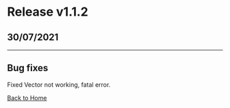 <!-- # Release v0.0.5-alpha.2
## 25/06/2021
---
## Regular
Fixed main class logging issue of double square brackets. \
Added `Kill` function. \
Added `Countdown` function.

## Docs
Added Release Notes \
Redid [README.md](./README.md)

## Sandbox
Added `Dev` class \
: Readline interface \
: Question \
: Commands

## Dev
Updated ignore.shwi.sjs

---
[Back to Home](./README.md) -->

<!-- # Release v0.0.5-alpha.3
## 25/06/2021
---
## Regular
Added Generating Integer Array \
Added generating odd int array \
Added generating even int array \
Updated `index` to fix moving files into folders

## Docs
Created Countdown documentation

[Back to Home](./README.md) -->

<!-- # Release v0.0.5-beta.2
## 25/06/2021
---
## Regular
Fixed Tank set and get methods, previously they were being upper cased.

[Back to Home](https://github.com/Shwibi/shwi-js) -->

<!-- # Prototype v1.0.0

## 27/06/2021

---

## Prototype

Adding physics engine (light weight). \
Created Position and Angle classes, along with Physics and PhysicsBody. \
No docs yet. \
Unusable unless downloaded from github.

[Back to Home](https://github.com/Shwibi/shwi-js) -->

<!-- # Release v1.0.0

## 27/06/21

---

## Regular

Added Physics engine!! \
Added PhysicsBody. \
Added Position. \
Added Angle. \
Added physics functions: \
: Apply force on physics body. \
: Apply veloctiy (move continuously) on physics body. \
: Change vector positions, and change angles. \
: Convert angles. \
: Create multiple bodies in a physics engine plane. \
: Custom named bodies. \
: Resultant and componenets calculations.

## Docs

Added comment intellisense docs for physics.

## Dev

Uhh, something blah blah dev vroom vroom. TODO: Add gibberish here that makes it sound like I'm a smart developer, which I am not.

## Other stuff

RELEASED `v1.0.0`!!! -->

<!-- # Release v1.1.0 / v1.1.1

## 01/07/2021

---

## Regular

Added new [Physics](https://github.com/Shwibi/shwi-js/wiki/Physics) \
: Vectors \
: Angles \
: PhysicsBody

## Docs

Added [Physics](https://github.com/Shwibi/shwi-js/wiki/Physics) documentation. -->

# Release v1.1.2

## 30/07/2021

---

## Bug fixes

Fixed Vector not working, fatal error.

[Back to Home](https://github.com/Shwibi/shwi-js)
